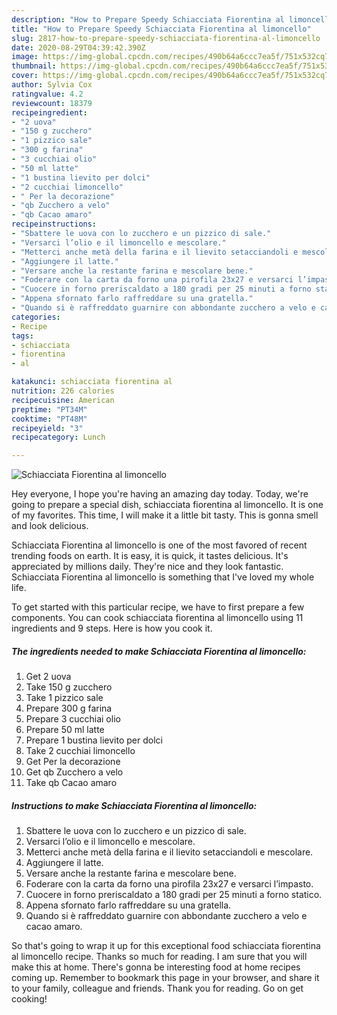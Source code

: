 ```yaml
---
description: "How to Prepare Speedy Schiacciata Fiorentina al limoncello"
title: "How to Prepare Speedy Schiacciata Fiorentina al limoncello"
slug: 2817-how-to-prepare-speedy-schiacciata-fiorentina-al-limoncello
date: 2020-08-29T04:39:42.390Z
image: https://img-global.cpcdn.com/recipes/490b64a6ccc7ea5f/751x532cq70/schiacciata-fiorentina-al-limoncello-recipe-main-photo.jpg
thumbnail: https://img-global.cpcdn.com/recipes/490b64a6ccc7ea5f/751x532cq70/schiacciata-fiorentina-al-limoncello-recipe-main-photo.jpg
cover: https://img-global.cpcdn.com/recipes/490b64a6ccc7ea5f/751x532cq70/schiacciata-fiorentina-al-limoncello-recipe-main-photo.jpg
author: Sylvia Cox
ratingvalue: 4.2
reviewcount: 18379
recipeingredient:
- "2 uova"
- "150 g zucchero"
- "1 pizzico sale"
- "300 g farina"
- "3 cucchiai olio"
- "50 ml latte"
- "1 bustina lievito per dolci"
- "2 cucchiai limoncello"
- " Per la decorazione"
- "qb Zucchero a velo"
- "qb Cacao amaro"
recipeinstructions:
- "Sbattere le uova con lo zucchero e un pizzico di sale."
- "Versarci l’olio e il limoncello e mescolare."
- "Metterci anche metà della farina e il lievito setacciandoli e mescolare."
- "Aggiungere il latte."
- "Versare anche la restante farina e mescolare bene."
- "Foderare con la carta da forno una pirofila 23x27 e versarci l’impasto."
- "Cuocere in forno preriscaldato a 180 gradi per 25 minuti a forno statico."
- "Appena sfornato farlo raffreddare su una gratella."
- "Quando si è raffreddato guarnire con abbondante zucchero a velo e cacao amaro."
categories:
- Recipe
tags:
- schiacciata
- fiorentina
- al

katakunci: schiacciata fiorentina al 
nutrition: 226 calories
recipecuisine: American
preptime: "PT34M"
cooktime: "PT48M"
recipeyield: "3"
recipecategory: Lunch

---
```



![Schiacciata Fiorentina al limoncello](https://img-global.cpcdn.com/recipes/490b64a6ccc7ea5f/751x532cq70/schiacciata-fiorentina-al-limoncello-recipe-main-photo.jpg)

Hey everyone, I hope you're having an amazing day today. Today, we're going to prepare a special dish, schiacciata fiorentina al limoncello. It is one of my favorites. This time, I will make it a little bit tasty. This is gonna smell and look delicious.

Schiacciata Fiorentina al limoncello is one of the most favored of recent trending foods on earth. It is easy, it is quick, it tastes delicious. It's appreciated by millions daily. They're nice and they look fantastic. Schiacciata Fiorentina al limoncello is something that I've loved my whole life.




To get started with this particular recipe, we have to first prepare a few components. You can cook schiacciata fiorentina al limoncello using 11 ingredients and 9 steps. Here is how you cook it.

<!--inarticleads1-->

##### The ingredients needed to make Schiacciata Fiorentina al limoncello:

1. Get 2 uova
1. Take 150 g zucchero
1. Take 1 pizzico sale
1. Prepare 300 g farina
1. Prepare 3 cucchiai olio
1. Prepare 50 ml latte
1. Prepare 1 bustina lievito per dolci
1. Take 2 cucchiai limoncello
1. Get  Per la decorazione
1. Get qb Zucchero a velo
1. Take qb Cacao amaro




<!--inarticleads2-->

##### Instructions to make Schiacciata Fiorentina al limoncello:

1. Sbattere le uova con lo zucchero e un pizzico di sale.
1. Versarci l’olio e il limoncello e mescolare.
1. Metterci anche metà della farina e il lievito setacciandoli e mescolare.
1. Aggiungere il latte.
1. Versare anche la restante farina e mescolare bene.
1. Foderare con la carta da forno una pirofila 23x27 e versarci l’impasto.
1. Cuocere in forno preriscaldato a 180 gradi per 25 minuti a forno statico.
1. Appena sfornato farlo raffreddare su una gratella.
1. Quando si è raffreddato guarnire con abbondante zucchero a velo e cacao amaro.




So that's going to wrap it up for this exceptional food schiacciata fiorentina al limoncello recipe. Thanks so much for reading. I am sure that you will make this at home. There's gonna be interesting food at home recipes coming up. Remember to bookmark this page in your browser, and share it to your family, colleague and friends. Thank you for reading. Go on get cooking!

